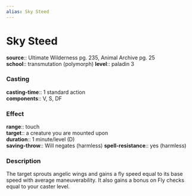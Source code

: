 ```yaml
---
alias: Sky Steed
---
```


# Sky Steed 

**source**:: Ultimate Wilderness pg. 235, Animal Archive pg. 25  
**school**:: transmutation (polymorph)
**level**:: paladin 3

### Casting 

**casting-time**:: 1 standard action  
**components**:: V, S, DF

### Effect 

**range**:: touch  
**target**:: a creature you are mounted upon  
**duration**:: 1 minute/level (D)  
**saving-throw**:: Will negates (harmless)
**spell-resistance**:: yes (harmless)

### Description 

The target sprouts angelic wings and gains a fly speed equal to its base speed with average maneuverability. It also gains a bonus on Fly checks equal to your caster level.
